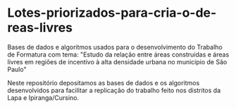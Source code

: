 # Lotes-priorizados-para-cria-o-de-reas-livres
Bases de dados e algoritmos usados para o desenvolvimento do Trabalho de Formatura com tema: "Estudo da relação entre áreas construídas e áreas livres em regiões de incentivo à alta densidade urbana no município de São Paulo"

Neste repositório depositamos as bases de dados e os algoritmos desenvolvidos para facilitar a replicação do trabalho feito nos distritos da Lapa e Ipiranga/Cursino.
